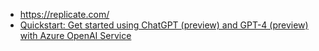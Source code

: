 

* https://replicate.com/
* [Quickstart: Get started using ChatGPT (preview) and GPT-4 (preview) with Azure OpenAI Service](https://learn.microsoft.com/en-us/azure/cognitive-services/openai/chatgpt-quickstart?tabs=command-line&pivots=programming-language-studio)